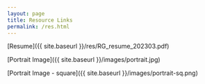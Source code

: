 ```yaml
---
layout: page
title: Resource Links
permalink: /res.html
---
```


[Resume]({{ site.baseurl }}/res/RG_resume_202303.pdf)

[Portrait Image]({{ site.baseurl }}/images/portrait.jpg)

[Portrait Image - square]({{ site.baseurl }}/images/portrait-sq.png)
